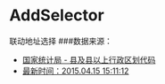 # AddSelector
联动地址选择
###数据来源：
* [国家统计局 - 县及县以上行政区划代码](http://www.stats.gov.cn/was5/web/search?channelid=288041&andsen=%E5%8E%BF%E5%8F%8A%E5%8E%BF%E4%BB%A5%E4%B8%8A%E8%A1%8C%E6%94%BF%E5%8C%BA%E5%88%92%E4%BB%A3%E7%A0%81)
* [最新时间：2015.04.15 15:11:12](http://www.stats.gov.cn/tjsj/tjbz/xzqhdm/201504/t20150415_712722.html)
